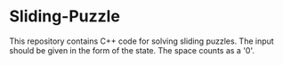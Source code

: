 # Sliding-Puzzle
This repository contains C++ code for solving sliding puzzles.
The input should be given in the form of the state. The space counts as a '0'.
